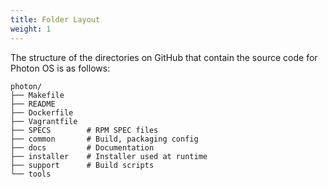 ```yaml
---
title: Folder Layout
weight: 1
---
```


The structure of the directories on GitHub that contain the source code for Photon OS is as follows:

```
photon/
├── Makefile
├── README
├── Dockerfile
├── Vagrantfile
├── SPECS        # RPM SPEC files
├── common       # Build, packaging config
├── docs         # Documentation
├── installer    # Installer used at runtime
├── support      # Build scripts
└── tools
```
